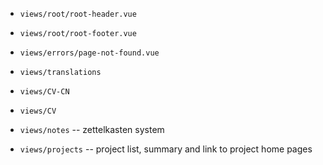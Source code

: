 - `views/root/root-header.vue`
- `views/root/root-footer.vue`

- `views/errors/page-not-found.vue`

- `views/translations`

- `views/CV-CN`
- `views/CV`

- `views/notes` -- zettelkasten system
- `views/projects` -- project list, summary and link to project home pages
